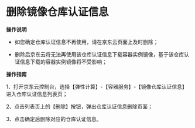 
# 删除镜像仓库认证信息

**操作说明**

- 如您确定仓库认证信息不再使用，请在京东云页面上及时删除；  

- 删除后京东云将无法再使用该仓库认证信息下载容器实例镜像，基于该仓库认证信息下载的容器实例镜像将不受影响；  

**操作指南**

1、打开京东云控制台，选择【弹性计算】-【容器服务】-【镜像仓库认证信息】进入仓库认证信息列表页；

2、点击列表页上的【删除】按钮，弹出仓库认证信息删除页面；


3、点击确定后删除对应的仓库认证信息。
